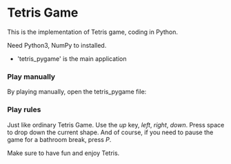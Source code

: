 # Tetris Game

This is the implementation of Tetris game, coding in Python. 

Need Python3, NumPy to installed.

* 'tetris_pygame' is the main application

### Play manually
By playing manually, open the tetris_pygame file:


### Play rules
Just like ordinary Tetris Game. Use the *up* key, *left*, *right*, *down*. Press space to drop down the current shape. And of course, if you need to pause the game for a bathroom break, press *P*.


Make sure to have fun and enjoy Tetris.
